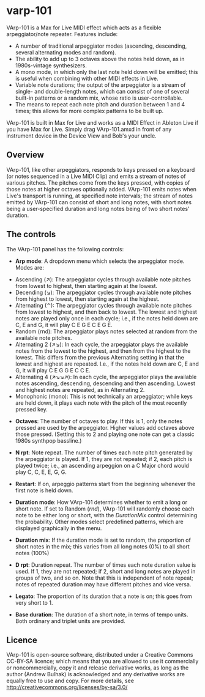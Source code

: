 varp-101
========

VArp-101 is a Max for Live MIDI effect which acts as a flexible arpeggiator/note repeater. Features include:

* A number of traditional arpeggiator modes (ascending, descending, several alternating modes and random).
* The ability to add up to 3 octaves above the notes held down, as in 1980s-vintage synthesizers.
* A mono mode, in which only the last note held down will be emitted; this is useful when combining with other MIDI effects in Live.
* Variable note durations; the output of the arpeggiator is a stream of single- and double-length notes, which can consist of one of several built-in patterns or a random mix, whose ratio is user-controllable.
* The means to repeat each note pitch and duration between 1 and 4 times; this allows for more complex patterns to be built up.

VArp-101 is built in Max for Live and works as a MIDI Effect in Ableton Live if you have Max for Live. Simply drag VArp-101.amxd in front of any instrument device in the Device View and Bob's your uncle. 

## Overview

VArp-101, like other arpeggiators, responds to keys pressed on a keyboard (or notes sequenced in a Live MIDI Clip) and emits a stream of notes of various pitches. The pitches come from the keys pressed, with copies of those notes at higher octaves optionally added. VArp-101 emits notes when Live's transport is running, at specified note intervals; the stream of notes emitted by VArp-101 can consist of short and long notes, with short notes being a user-specified duration and long notes being of two short notes' duration.

## The controls

The VArp-101 panel has the following controls:

* **Arp mode**: A dropdown menu which selects the arpeggiator mode. Modes are:
 + Ascending (↗): The arpeggiator cycles through available note pitches from lowest to highest, then starting again at the lowest.
 + Decending (↘): The arpeggiator cycles through available note pitches from highest to lowest, then starting again at the highest.
 + Alternating (⌃): The arpeggiator cycles through available note pitches from lowest to highest, and then back to lowest. The lowest and highest notes are played only once in each cycle; i.e., if the notes held down are C, E and G, it will play C E G E C E G E. 
 + Random (rnd): The arpeggiator plays notes selected at random from the available note pitches. 
 + Alternating 2 (↗↘): In each cycle, the arpeggiator plays the available notes from the lowest to the highest, and then from the highest to the lowest. This differs from the previous Alternating setting in that the lowest and highest are repeated. I.e., if the notes held down are C, E and G, it will play C E G G E C C E.
 + Alternating 4 (↗↘↘↗): In each cycle, the arpeggiator plays the available notes ascending, descending, descending and then ascending. Lowest and highest notes are repeated, as in Alternating 2.
 + Monophonic (mono): This is not technically an arpeggiator; while keys are held down, it plays each note with the pitch of the most recently pressed key.

* **Octaves**: The number of octaves to play. If this is 1, only the notes pressed are used by the arpeggiator. Higher values add octaves above those pressed. (Setting this to 2 and playing one note can get a classic 1980s synthpop bassline.)

* **N rpt**: Note repeat. The number of times each note pitch generated by the arpeggiator is played. If 1, they are not repeated; if 2, each pitch is played twice; i.e., an ascending arpeggion on a C Major chord would play C, C, E, E, G, G.

* **Restart**: If on, arpeggio patterns start from the beginning whenever the first note is held down.

* **Duration mode**: How VArp-101 determines whether to emit a long or short note. If set to Random (*rnd*), VArp-101 will randomly choose each note to be either long or short, with the *DurationMix* control determining the probability. Other modes select predefined patterns, which are displayed graphically in the menu. 

* **Duration mix**: If the duration mode is set to random, the proportion of short notes in the mix; this varies from all long notes (0%) to all short notes (100%)

* **D rpt**: Duration repeat. The number of times each note duration value is used. If 1, they are not repeated; if 2, short and long notes are played in groups of two, and so on. Note that this is independent of note repeat; notes of repeated duration may have different pitches and vice versa.

* **Legato**: The proportion of its duration that a note is on; this goes from very short to 1.

* **Base duration**: The duration of a short note, in terms of tempo units. Both ordinary and triplet units are provided.

## Licence

VArp-101 is open-source software, distributed under a Creative Commons CC-BY-SA licence; which means that you are allowed to use it commercially or noncommercially, copy it and release derivative works, as long as the author (Andrew Bulhak) is acknowledged and any derivative works are equally free to use and copy.
For more details, see http://creativecommons.org/licenses/by-sa/3.0/
